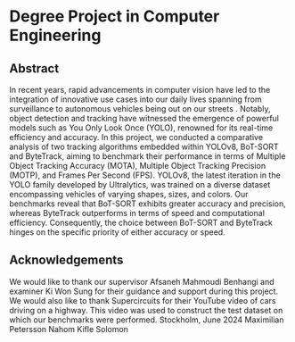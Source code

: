 # Degree Project in Computer Engineering

## Abstract
In recent years, rapid advancements in computer vision have led to the integration of innovative use cases into our daily lives spanning from  surveillance to autonomous vehicles being out on our streets  . Notably, object detection and tracking have witnessed the emergence of powerful models such as You Only Look Once (YOLO), renowned for its real-time efficiency and accuracy. In this project, we conducted a comparative analysis of two tracking algorithms embedded within YOLOv8, BoT-SORT and ByteTrack, aiming to benchmark their performance in terms of Multiple Object Tracking Accuracy (MOTA), Multiple Object Tracking Precision (MOTP), and Frames Per Second (FPS). YOLOv8, the latest iteration in the YOLO family developed by Ultralytics, was trained on a diverse dataset encompassing vehicles of varying shapes, sizes, and colors. Our benchmarks reveal that BoT-SORT exhibits greater accuracy and precision, whereas ByteTrack outperforms in terms of speed and computational efficiency. Consequently, the choice between BoT-SORT and ByteTrack hinges on the specific priority of either accuracy or speed.

## Acknowledgements
We would like to thank our supervisor Afsaneh Mahmoudi Benhangi and
examiner Ki Won Sung for their guidance and support during this project. We
would also like to thank Supercircuits for their YouTube video of cars driving
on a highway. This video was used to construct the test dataset on which our
benchmarks were performed.
Stockholm, June 2024
Maximilian Petersson Nahom Kifle Solomon
